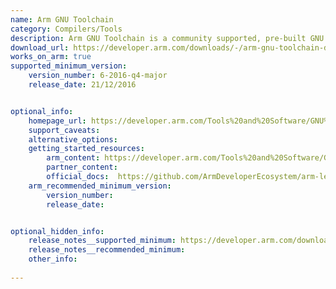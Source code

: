 ```yaml
---
name: Arm GNU Toolchain
category: Compilers/Tools
description: Arm GNU Toolchain is a community supported, pre-built GNU compiler toolchain for Arm based CPUs. 
download_url: https://developer.arm.com/downloads/-/arm-gnu-toolchain-downloads
works_on_arm: true
supported_minimum_version:
    version_number: 6-2016-q4-major
    release_date: 21/12/2016


optional_info:
    homepage_url: https://developer.arm.com/Tools%20and%20Software/GNU%20Toolchain
    support_caveats:
    alternative_options:
    getting_started_resources:
        arm_content: https://developer.arm.com/Tools%20and%20Software/GNU%20Toolchain
        partner_content: 
        official_docs:  https://github.com/ArmDeveloperEcosystem/arm-learning-paths/blob/main/content/install-guides/gcc/arm-gnu.md#installing-on-linux
    arm_recommended_minimum_version:
        version_number: 
        release_date:


optional_hidden_info:
    release_notes__supported_minimum: https://developer.arm.com/downloads/-/gnu-rm/6-2016-q4-major
    release_notes__recommended_minimum:
    other_info: 
    
---
```

